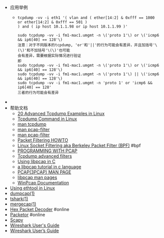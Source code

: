 - 应用举例
	- ```shell
	  tcpdump -vv -i eth1 '( vlan and ( ether[14:2] & 0xfff == 1000 or ether[14:2] & 0xfff == 501 )
	  ) and ( ip host 10.1.1.98 or ip host 10.1.1.99 )'
	  
	  sudo tcpdump -vv -i fm1-mac1.umgmt -n \('proto 1'\) or \('icmp6 && ip6[40] == 128'\)
	  注意：对于不同版本的tcpdump, 'or'和'||'的行为可能会有差异，并且加括号'\(\)'和不加括号'\(\)'也可能
	  会有差异，需要根据实际情况进行验证
	  即
	  sudo tcpdump -vv -i fm1-mac1.umgmt -n \('proto 1'\) or \('icmp6 && ip6[40] == 128'\)
	  sudo tcpdump -vv -i fm1-mac1.umgmt -n \('proto 1'\) || \('icmp6 && ip6[40] == 128'\)
	  sudo tcpdump -vv -i fm1-mac1.umgmt -n 'proto 1' or 'icmp6 && ip6[40] == 128'
	  三者的行为可能会有差异
	  
	  ```
-
- 帮助文档
	- [20 Advanced Tcpdump Examples in Linux](https://www.howtouselinux.com/post/20-tcpdump-advanced-examples-on-linux)
	- [Tcpdump Command in Linux](https://linuxize.com/post/tcpdump-command-in-linux/)
	- [man tcpdump](https://www.tcpdump.org/manpages/tcpdump.1.html)
	- [man pcap-filter](https://linux.die.net/man/7/pcap-filter)
	- [man pcap-filter](https://www.tcpdump.org/manpages/pcap-filter.7.html)
	- [Packet Filtering HOWTO](https://www.netfilter.org/documentation/HOWTO/packet-filtering-HOWTO.html#toc3)
	- [Linux Socket Filtering aka Berkeley Packet Filter (BPF)](https://www.kernel.org/doc/html/latest/networking/filter.html#:~:text=Issuing%20a%20high-level%20filter%20command%20like%20tcpdump%20-i,displays%20what%20is%20being%20placed%20into%20this%20structure.) #bpf
	- [PROGRAMMING WITH PCAP](https://www.tcpdump.org/pcap.html)
	- [Tcpdump advanced filters](https://blog.wains.be/2007/2007-10-01-tcpdump-advanced-filters/)
	- [Using libpcap in C](https://www.devdungeon.com/content/using-libpcap-c)
	- [a libpcap tutorial in c language](http://yuba.stanford.edu/~casado/pcap/)
	- [PCAP(3PCAP) MAN PAGE](https://www.tcpdump.org/manpages/pcap.3pcap.html)
	- [libpcap man pages](https://www.tcpdump.org/manpages/)
	- [WinPcap Documentation](https://www.winpcap.org/docs/docs_41b5/html/main.html)
- [Using ethtool in Linux](https://www.baeldung.com/linux/using-ethtool)
- [dumpcap(1)](https://www.wireshark.org/docs/man-pages/dumpcap.html)
- [tshark(1)](https://www.wireshark.org/docs/man-pages/tshark.html)
- [mergecap(1)](https://www.wireshark.org/docs/man-pages/mergecap.html)
- [Hex Packet Decoder](https://hpd.gasmi.net/) #online
- [Packetor](https://packetor.com/) #online
- [Scapy](https://scapy.readthedocs.io/en/latest/index.html)
- [Wireshark User's Guide](https://cse.sc.edu/~pokeefe/tutorials/wireshark/index.html)
- [Wireshark User’s Guide](https://www.wireshark.org/docs/wsug_html_chunked/index.html)